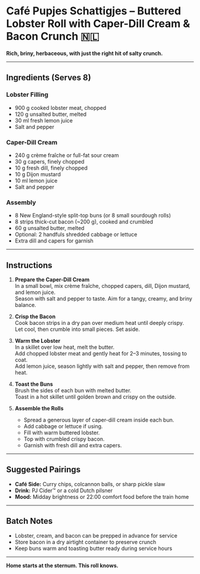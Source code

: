 # Café Pupjes Schattigjes – Buttered Lobster Roll with Caper-Dill Cream & Bacon Crunch 🇳🇱

**Rich, briny, herbaceous, with just the right hit of salty crunch.**

---

## Ingredients (Serves 8)

### Lobster Filling

* 900 g cooked lobster meat, chopped
* 120 g unsalted butter, melted
* 30 ml fresh lemon juice
* Salt and pepper

### Caper-Dill Cream

* 240 g crème fraîche or full-fat sour cream
* 30 g capers, finely chopped
* 10 g fresh dill, finely chopped
* 10 g Dijon mustard
* 10 ml lemon juice
* Salt and pepper

### Assembly

* 8 New England-style split-top buns (or 8 small sourdough rolls)
* 8 strips thick-cut bacon (\~200 g), cooked and crumbled
* 60 g unsalted butter, melted
* Optional: 2 handfuls shredded cabbage or lettuce
* Extra dill and capers for garnish

---

## Instructions

1. **Prepare the Caper-Dill Cream**  
   In a small bowl, mix crème fraîche, chopped capers, dill, Dijon mustard, and lemon juice.  
   Season with salt and pepper to taste. Aim for a tangy, creamy, and briny balance.

2. **Crisp the Bacon**  
   Cook bacon strips in a dry pan over medium heat until deeply crispy.  
   Let cool, then crumble into small pieces. Set aside.

3. **Warm the Lobster**  
   In a skillet over low heat, melt the butter.  
   Add chopped lobster meat and gently heat for 2–3 minutes, tossing to coat.  
   Add lemon juice, season lightly with salt and pepper, then remove from heat.

4. **Toast the Buns**  
   Brush the sides of each bun with melted butter.  
   Toast in a hot skillet until golden brown and crispy on the outside.

5. **Assemble the Rolls**  
   - Spread a generous layer of caper-dill cream inside each bun.  
   - Add cabbage or lettuce if using.  
   - Fill with warm buttered lobster.  
   - Top with crumbled crispy bacon.  
   - Garnish with fresh dill and extra capers.

---

## Suggested Pairings

- **Café Side:** Curry chips, colcannon balls, or sharp pickle slaw  
- **Drink:** PJ Cider™ or a cold Dutch pilsner  
- **Mood:** Midday brightness or 22:00 comfort food before the train home  

---

## Batch Notes

- Lobster, cream, and bacon can be prepped in advance for service  
- Store bacon in a dry airtight container to preserve crunch  
- Keep buns warm and toasting butter ready during service hours

---

**Home starts at the sternum. This roll knows.**

